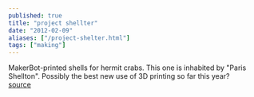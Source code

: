 ```yaml
---
published: true
title: "project shellter"
date: "2012-02-09"
aliases: ["/project-shelter.html"]
tags: ["making"]
---
```

MakerBot-printed shells for hermit crabs. This one is inhabited by &quot;Paris Shellton&quot;. Possibly the best new use of 3D printing so far this year?
<br /><a href="http://www.makerbot.com/blog/tag/project-shellter/">source</a>

